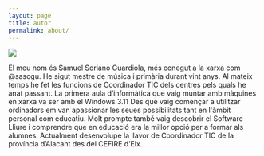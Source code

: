 ```yaml
---
layout: page
title: autor
permalink: about/
---
```


<img class="col one right" src="..//img/sasogu.jpg">


El meu nom és Samuel Soriano Guardiola, més conegut a la xarxa com @sasogu. He sigut mestre de música i primària durant vint anys. Al mateix temps he fet les funcions de Coordinador TIC dels centres pels quals he anat passant. La primera aula d’informàtica que vaig muntar amb màquines en xarxa va ser amb el Windows 3.11 Des que vaig començar a utilitzar ordinadors em van apassionar les seues possibilitats tant en l'àmbit personal com educatiu. Molt prompte també vaig descobrir el Software Lliure i comprendre que en educació era la millor opció per a formar als alumnes. Actualment desenvolupe la llavor de Coordinador TIC de la província d’Alacant des del CEFIRE d’Elx.
<br><br>
<br /><br />
<br />
<br/>
<span class="contacticon center">
	<a href="https://github.com/sasogu" target="_blank"><i class="fa fa-github-square"></i></a>
	<a href="https://www.linkedin.com/in/sasogu/" target="_blank"><i class="fa fa-linkedin-square"></i></a>
	<a href="https://twitter.com/sasogu" target="_blank"><i class="fa fa-twitter-square"></i></a>
	<a href="https://twitter.com/sasogu" target="_blank"><i class="fa fa-diaspora-square"></i></a>
</span>
